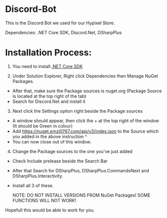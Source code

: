 # Discord-Bot

This is the Discord Bot we used for our Hypixel Store.

Dependencies: .NET Core SDK, Discord.Net, DSharpPlus

# Installation Process: #

1. You need to install [.NET Core SDK](https://dotnet.microsoft.com/download)
  
2. Under Solution Explorer, Right click Dependencies then Manage NuGet Packages.
  - After that, make sure the Package sources is nuget.org (Package Source is located at the top right of the tab)
  - Search for Discord.Net and install it
    
3. Next click the Settings option right beside the Package sources
  - A window should appear, then click the + at the top right of the window (It should be Green in colour)
  - Add https://nuget.emzi0767.com/api/v3/index.json to the Source which you added in the above instruction ^
  - You can now close out of this window.
    
4. Change the Package sources to the one you've just added
  - Check Include prelease beside the Search Bar
  - After that Search for DSharpPlus, DSharpPlus.CommandsNext and DSharpPlus.Interactivity.
  - Install all 3 of these.
    
    NOTE: DO NOT INSTALL VERSIONS FROM NuGet Packages! SOME FUNCTIONS WILL NOT WORK!
    
 Hopefull this would be able to work for you.
